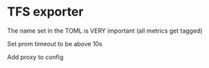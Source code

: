 # TFS exporter

The name set in the TOML is VERY important (all metrics get tagged)

Set prom timeout to be above 10s

Add proxy to config